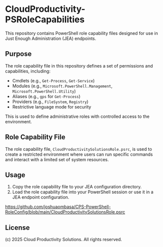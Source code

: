 
# CloudProductivity-PSRoleCapabilities

This repository contains PowerShell role capability files designed for use in Just Enough Administration (JEA) endpoints. 

## Purpose

The role capability file in this repository defines a set of permissions and capabilities, including:

- Cmdlets (e.g., `Get-Process`, `Get-Service`)
- Modules (e.g., `Microsoft.PowerShell.Management`, `Microsoft.PowerShell.Utility`)
- Aliases (e.g., `gps` for `Get-Process`)
- Providers (e.g., `FileSystem`, `Registry`)
- Restrictive language mode for security

This is used to define administrative roles with controlled access to the environment.

## Role Capability File

The role capability file, `CloudProductivitySolutionsRole.psrc`, is used to create a restricted environment where users can run specific commands and interact with a limited set of system resources.

## Usage

1. Copy the role capability file to your JEA configuration directory.
2. Load the role capability file into your PowerShell session or use it in a JEA endpoint configuration.

https://github.com/joshuaombasa/CPS-PowerShell-RoleConfig/blob/main/CloudProductivitySolutionsRole.psrc

## License

(c) 2025 Cloud Productivity Solutions. All rights reserved.
